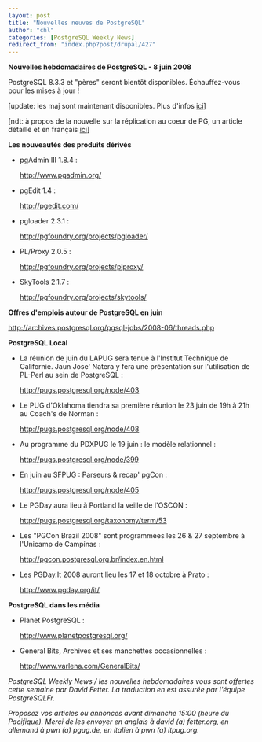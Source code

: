 ```yaml
---
layout: post
title: "Nouvelles neuves de PostgreSQL"
author: "chl"
categories: [PostgreSQL Weekly News]
redirect_from: "index.php?post/drupal/427"
---
```



<p><strong>Nouvelles hebdomadaires de PostgreSQL - 8 juin 2008</strong></p>

<p>PostgreSQL 8.3.3 et "pères" seront bientôt disponibles. Échauffez-vous pour les mises à jour&nbsp;!

[update: les maj sont maintenant disponibles. Plus d'infos <a href="http://www.postgresqlfr.org/?q=node/1659">ici</a>]</p>

<p>[ndt: à propos de la nouvelle sur la réplication au coeur de PG, un article détaillé et en français <a href="http://blog.guillaume.lelarge.info/index.php/post/2008/06/07/Une-replication-au-coeur-de-PostgreSQL">ici</a>]</p>

<!--more-->


<strong>Les nouveautés des produits dérivés</strong>

<ul>

<li>pgAdmin III 1.8.4&nbsp;:

<a target="_blank" href="http://www.pgadmin.org/">http://www.pgadmin.org/</a></li>

<li>pgEdit 1.4&nbsp;:

<a target="_blank" href="http://pgedit.com/">http://pgedit.com/</a></li>

<li>pgloader 2.3.1&nbsp;:

<a target="_blank" href="http://pgfoundry.org/projects/pgloader/">http://pgfoundry.org/projects/pgloader/</a></li>

<li>PL/Proxy 2.0.5&nbsp;:

<a target="_blank" href="http://pgfoundry.org/projects/plproxy/">http://pgfoundry.org/projects/plproxy/</a></li>

<li>SkyTools 2.1.7&nbsp;:

<a target="_blank" href="http://pgfoundry.org/projects/skytools/">http://pgfoundry.org/projects/skytools/</a></li>

</ul>

<!--break-->

<p><strong>Offres d'emplois autour de PostgreSQL en juin</strong></p>

<p><a target="_blank" href="http://archives.postgresql.org/pgsql-jobs/2008-06/threads.php">http://archives.postgresql.org/pgsql-jobs/2008-06/threads.php</a></p>

<p><strong>PostgreSQL Local</strong></p>

<ul>

<li>La réunion de juin du LAPUG sera tenue à l'Institut Technique de Californie. Jaun Jose' Natera y fera une présentation sur l'utilisation de PL-Perl au sein de PostgreSQL&nbsp;:

<a target="_blank" href="http://pugs.postgresql.org/node/403">http://pugs.postgresql.org/node/403</a></li>

<li>Le PUG d'Oklahoma tiendra sa première réunion le 23 juin de 19h à 21h au Coach's de Norman&nbsp;:

<a target="_blank" href="http://pugs.postgresql.org/node/408">http://pugs.postgresql.org/node/408</a></li>

<li>Au programme du PDXPUG le 19 juin&nbsp;: le modèle relationnel&nbsp;:

<a target="_blank" href="http://pugs.postgresql.org/node/399">http://pugs.postgresql.org/node/399</a></li>

<li>En juin au SFPUG&nbsp;: Parseurs &amp; recap' pgCon&nbsp;:

<a target="_blank" href="http://pugs.postgresql.org/node/405">http://pugs.postgresql.org/node/405</a></li>

<li>Le PGDay aura lieu à Portland la veille de l'OSCON&nbsp;:

<a target="_blank" href="http://pugs.postgresql.org/taxonomy/term/53">http://pugs.postgresql.org/taxonomy/term/53</a></li>

<li>Les "PGCon Brazil 2008" sont programmées les 26 &amp; 27 septembre à l'Unicamp de Campinas&nbsp;:

<a target="_blank" href="http://pgcon.postgresql.org.br/index.en.html">http://pgcon.postgresql.org.br/index.en.html</a></li>

<li>Les PGDay.It 2008 auront lieu les 17 et 18 octobre à Prato&nbsp;:

<a target="_blank" href="http://www.pgday.org/it/">http://www.pgday.org/it/</a></li>

</ul>

<p><strong>PostgreSQL dans les média</strong></p>

<ul>

<li>Planet PostgreSQL&nbsp;:

<a target="_blank" href="http://www.planetpostgresql.org/">http://www.planetpostgresql.org/</a></li>

<li>General Bits, Archives et ses manchettes occasionnelles&nbsp;:

<a target="_blank" href="http://www.varlena.com/GeneralBits/">http://www.varlena.com/GeneralBits/</a></li>

</ul>

<p><em>PostgreSQL Weekly News / les nouvelles hebdomadaires vous sont offertes cette semaine par David Fetter. La traduction en est assurée par l'équipe PostgreSQLFr.</em></p>

<p><em>Proposez vos articles ou annonces avant dimanche 15:00 (heure du Pacifique). Merci de les envoyer en anglais à david (a) fetter.org, en allemand à pwn (a) pgug.de, en italien à pwn (a) itpug.org.</em></p>